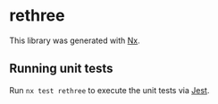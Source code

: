 # rethree

This library was generated with [Nx](https://nx.dev).

## Running unit tests

Run `nx test rethree` to execute the unit tests via [Jest](https://jestjs.io).
